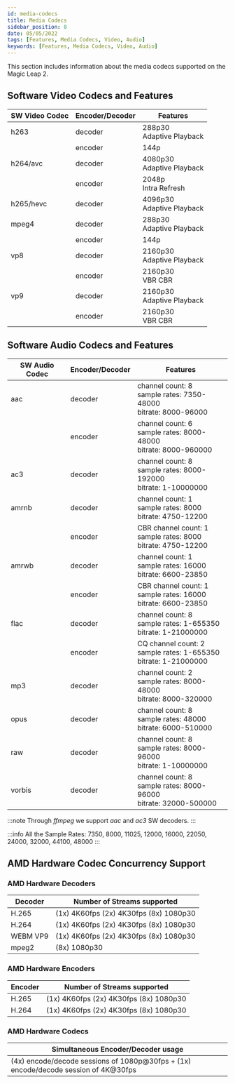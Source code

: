 ```yaml
---
id: media-codecs
title: Media Codecs
sidebar_position: 8
date: 05/05/2022
tags: [Features, Media Codecs, Video, Audio]
keywords: [Features, Media Codecs, Video, Audio]
---
```


This section includes information about the media codecs supported on the Magic Leap 2.

## Software Video Codecs and Features

| SW Video Codec | Encoder/Decoder | Features                  |
|----------------|-----------------|---------------------------|
| h263           | decoder         | 288p30 <br />Adaptive Playback  |
|                | encoder         | 144p                      |
| h264/avc       | decoder         | 4080p30 <br />Adaptive Playback |
|                | encoder         | 2048p <br />Intra Refresh       |
| h265/hevc      | decoder         | 4096p30 <br />Adaptive Playback |
| mpeg4          | decoder         | 288p30 <br />Adaptive Playback  |
|                | encoder         | 144p                      |
| vp8            | decoder         | 2160p30 <br />Adaptive Playback |
|                | encoder         | 2160p30 <br />VBR CBR           |
| vp9            | decoder         | 2160p30 <br />Adaptive Playback |
|                | encoder         | 2160p30 <br />VBR CBR           |

## Software Audio Codecs and Features

| SW Audio Codec | Encoder/Decoder | Features                                                        |
|----------------|-----------------|-----------------------------------------------------------------|
| aac            | decoder         | channel count: 8<br /> sample rates: 7350-48000 <br />bitrate: 8000-96000   |
|                | encoder         | channel count: 6 <br />sample rates: 8000-48000 <br />bitrate: 8000-960000  |
| ac3            | decoder         | channel count: 8 <br />sample rates: 8000-192000 <br />bitrate: 1-10000000  |
| amrnb          | decoder         | channel count: 1 <br />sample rates: 8000 <br />bitrate: 4750-12200         |
|                | encoder         | CBR channel count: 1 <br />sample rates: 8000 <br />bitrate: 4750-12200     |
| amrwb          | decoder         | channel count: 1 <br />sample rates: 16000 <br />bitrate: 6600-23850        |
|                | encoder         | CBR channel count: 1 <br />sample rates: 16000 <br />bitrate: 6600-23850    |
| flac           | decoder         | channel count: 8 <br />sample rates: 1-655350 <br />bitrate: 1-21000000     |
|                | encoder         | CQ channel count: 2 <br />sample rates: 1-655350 <br />bitrate: 1-21000000  |
| mp3            | decoder         | channel count: 2 <br />sample rates: 8000-48000 <br />bitrate: 8000-320000  |
| opus           | decoder         | channel count: 8 <br />sample rates: 48000 <br />bitrate: 6000-510000       |
| raw            | decoder         | channel count: 8 <br />sample rates: 8000-96000 <br />bitrate: 1-10000000   |
| vorbis         | decoder         | channel count: 8 <br />sample rates: 8000-96000 <br />bitrate: 32000-500000 |

:::note
Through *ffmpeg* we support *aac* and *ac3* SW decoders.
:::

:::info
All the Sample Rates: 7350, 8000, 11025, 12000, 16000, 22050, 24000, 32000, 44100, 48000
:::

## AMD Hardware Codec Concurrency Support

### AMD Hardware Decoders

| Decoder  | Number of Streams supported            |
|----------|----------------------------------------|
| H.265    | (1x) 4K60fps (2x) 4K30fps (8x) 1080p30 |
| H.264    | (1x) 4K60fps (2x) 4K30fps (8x) 1080p30 |
| WEBM VP9 | (1x) 4K60fps (2x) 4K30fps (8x) 1080p30 |
| mpeg2    | (8x) 1080p30                           |

### AMD Hardware Encoders

| Encoder | Number of Streams supported            |
|---------|----------------------------------------|
| H.265   | (1x) 4K60fps (2x) 4K30fps (8x) 1080p30 |
| H.264   | (1x) 4K60fps (2x) 4K30fps (8x) 1080p30 |

### AMD Hardware Codecs

| Simultaneous Encoder/Decoder usage                                                  |
|-------------------------------------------------------------------------------------|
| (4x) encode/decode sessions of 1080p@30fps + (1x) encode/decode session of 4K@30fps |
